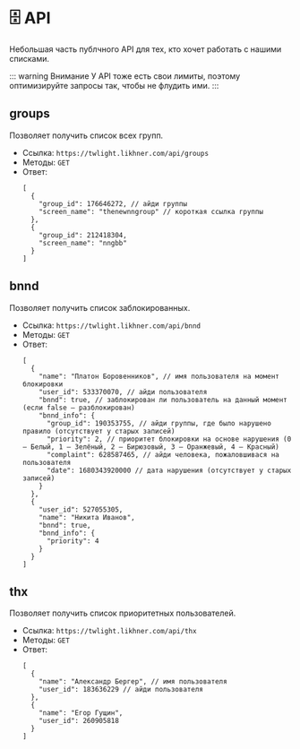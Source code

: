 # 🗄 API

Небольшая часть публчного API для тех, кто хочет работать с нашими списками.

::: warning Внимание
У API тоже есть свои лимиты, поэтому оптимизируйте запросы так, чтобы не флудить ими.
:::

## groups

Позволяет получить список всех групп.

* Ссылка: `https://twlight.likhner.com/api/groups`
* Методы: `GET`
* Ответ:
    ```json:no-line-numbers
    [
      {
        "group_id": 176646272, // айди группы
        "screen_name": "thenewnngroup" // короткая ссылка группы
      },
      {
        "group_id": 212418304,
        "screen_name": "nngbb"
      }
    ]
    ```

## bnnd

Позволяет получить список заблокированных.

* Ссылка: `https://twlight.likhner.com/api/bnnd`
* Методы: `GET`
* Ответ: 
    ```json:no-line-numbers
    [
      {
        "name": "Платон Боровенников", // имя пользователя на момент блокировки
        "user_id": 533370070, // айди пользователя
        "bnnd": true, // заблокирован ли пользователь на данный момент (если false — разблокирован)
        "bnnd_info": {
          "group_id": 190353755, // айди группы, где было нарушено правило (отсутствует у старых записей)
          "priority": 2, // приоритет блокировки на основе нарушения (0 – Белый, 1 – Зелёный, 2 – Бирюзовый, 3 – Оранжевый, 4 – Красный)
          "complaint": 628587465, // айди человека, пожаловшивася на пользователя
          "date": 1680343920000 // дата нарушения (отсутствует у старых записей)
        }
      },
      {
        "user_id": 527055305,
        "name": "Никита Иванов",
        "bnnd": true,
        "bnnd_info": {
          "priority": 4
        }
      }
    ]
    ```

## thx

Позволяет получить список приоритетных пользователей.

* Ссылка: `https://twlight.likhner.com/api/thx`
* Методы: `GET`
* Ответ:
    ```json:no-line-numbers
    [
      {
        "name": "Александр Бергер", // имя пользователя
        "user_id": 183636229 // айди пользователя
      },
      {
        "name": "Егор Гущин",
        "user_id": 260905818
      }
    ]
    ```
